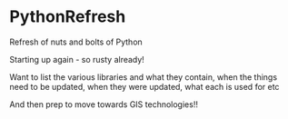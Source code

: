 # PythonRefresh
Refresh of nuts and bolts of Python

Starting up again - so rusty already!

Want to list the various libraries and what they contain, when the things need to be updated, when they were updated, what each is used for etc

And then prep to move towards GIS technologies!!
